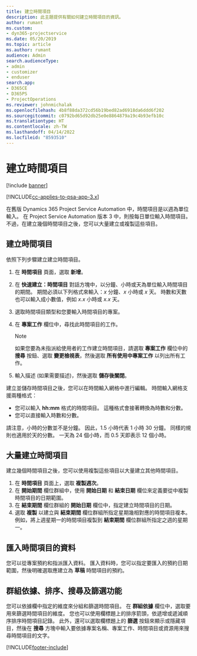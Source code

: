 ```yaml
---
title: 建立時間項目
description: 此主題提供有關如何建立時間項目的資訊。
author: rumant
ms.custom:
- dyn365-projectservice
ms.date: 05/20/2019
ms.topic: article
ms.author: rumant
audience: Admin
search.audienceType:
- admin
- customizer
- enduser
search.app:
- D365CE
- D365PS
- ProjectOperations
ms.reviewer: johnmichalak
ms.openlocfilehash: 4b8f88da372cd56b19bed82ad6918da6ddd6f202
ms.sourcegitcommit: c0792bd65d92db25e0e8864879a19c4b93efb10c
ms.translationtype: HT
ms.contentlocale: zh-TW
ms.lasthandoff: 04/14/2022
ms.locfileid: "8593510"
---
```

# <a name="create-time-entries"></a>建立時間項目

[!include [banner](../includes/psa-now-project-operations.md)]

[!INCLUDE[cc-applies-to-psa-app-3.x](../includes/cc-applies-to-psa-app-3x.md)]

在舊版 Dynamics 365 Project Service Automation 中，時間項目是以週為單位輸入。 在 Project Service Automation 版本 3 中，則按每日單位輸入時間項目。 不過，在建立幾個時間項目之後，您可以大量建立或複製這些項目。

## <a name="create-a-time-entry"></a>建立時間項目

依照下列步驟建立建立時間項目。

1. 在 **時間項目** 頁面，選取 **新增**。
2. 在 **快速建立：時間項目** 對話方塊中，以分鐘、小時或天為單位輸入時間項目的期間。 期間必須以下列格式來輸入：*x* 分鐘、*x* 小時或 *x* 天。 時數和天數也可以輸入成小數值，例如 *x.x* 小時或 *x.x* 天。
3. 選取時間項目類型和您要輸入時間項目的專案。
4. 在 **專案工作** 欄位中，尋找此時間項目的工作。

    > [!NOTE]
    > 如果您要為未指派給使用者的工作建立時間項目，請選取 **專案工作** 欄位中的 **搜尋** 按鈕、選取 **變更檢視表**，然後選取 **所有使用中專案工作** 以列出所有工作。

5. 輸入描述 (如果需要描述)，然後選取 **儲存後關閉**。

建立並儲存時間項目之後，您可以在時間輸入網格中進行編輯。 時間輸入網格支援兩種格式：

- 您可以輸入 **hh:mm** 格式的時間項目。 這種格式會接著轉換為時數和分數。
- 您可以直接輸入時數和分數。

請注意，小時的分數並不是分鐘。 因此，1.5 小時代表 1 小時 30 分鐘。 同樣的規則也適用於天的分數。 一天為 24 個小時，而 0.5 天即表示 12 個小時。

## <a name="bulk-create-time-entries"></a>大量建立時間項目

建立幾個時間項目之後，您可以使用複製這些項目以大量建立其他時間項目。

1. 在 **時間項目** 頁面上，選取 **複製週次**。
2. 在 **開始期間** 欄位群組中，使用 **開始日期** 和 **結束日期** 欄位來定義要從中複製時間項目的日期範圍。
3. 在 **結束期間** 欄位群組的 **開始日期** 欄位中，指定建立時間項目的日期。
4. 選取 **複製** 以建立與 **結束期間** 欄位群組所指定星期幾相對應的時間項目複本。 例如，將上週星期一的時間項目複製到 **結束期間** 欄位群組所指定之週的星期一。

## <a name="import-data-for-time-entries"></a>匯入時間項目的資料

您可以從專案預約和指派匯入資料。 匯入資料時，您可以指定要匯入的預約日期範圍，然後明確選取應建立為 **草稿** 時間項目的預約。

## <a name="group-by-sort-search-and-filter-capabilities"></a>群組依據、排序、搜尋及篩選功能

您可以依據欄中指定的維度來分組和篩選時間項目。 在 **群組依據** 欄位中，選取要用來篩選時間項目的維度。 您也可以使用欄標題上的排序箭頭，依遞增或遞減順序排序時間項目記錄。 此外，還可以選取欄標題上的 **篩選** 按鈕來顯示或隱藏項目，然後在 **搜尋** 方塊中輸入要依據專案名稱、專案工作、時間項目或資源用來搜尋時間項目的文字。


[!INCLUDE[footer-include](../includes/footer-banner.md)]
